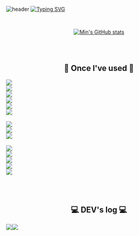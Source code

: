<!--
### Hi there 👋
**Jungminkyung01/Jungminkyung01** is a ✨ _special_ ✨ repository because its `README.md` (this file) appears on your GitHub profile.

Here are some ideas to get you started:

- 🔭 I’m currently working on ...
- 🌱 I’m currently learning ...
- 👯 I’m looking to collaborate on ...
- 🤔 I’m looking for help with ...
- 💬 Ask me about ...
- 📫 How to reach me: ...
- 😄 Pronouns: ...
- ⚡ Fun fact: ...
-->

![header](https://capsule-render.vercel.app/api?type=waving&color=6994CDEE&text=&animation=twinkling&height=80)
[![Typing SVG](https://readme-typing-svg.demolab.com?font=Alkatra&weight=500&size=45&duration=3500&pause=3&color=6994CDEE&center=false&vCenter=false&multiline=true&repeat=true&width=1000&height=100&lines=Welcome+my+GitHub!👋)](https://git.io/typing-svg)
 
<div align="center"> 
<br/>

[![Min's GitHub stats](https://github-readme-stats.vercel.app/api?username=Jungminkyung01&include_all_commits=true&show_icons=true&theme=dracula)](https://github.com/Jungminkyung01/github-readme-stats)

 <br/>
 <br/>
<!--
배지 이용
<img src="https://img.shields.io/badge/문자-색코드?style=for-the-badge&logo=이미지 이름&logoColor=white">
-->

 ## 🔨 Once I've used 🔨
<div style="display:flex; flex-direction:column; align-items:flex-start;">
<img src="https://img.shields.io/badge/JAVA-007396?style=for-the-badge&logo=Java&logoColor=white">
<img src="https://img.shields.io/badge/JavaScript-F7DF1E?style=for-the-badge&logo=JavaScript&logoColor=white">
<img src="https://img.shields.io/badge/Spring-6DB33F?style=for-the-badge&logo=Spring&logoColor=white">
<img src="https://img.shields.io/badge/HTML5-E34F26?style=for-the-badge&logo=HTML5&logoColor=white">
<img src="https://img.shields.io/badge/CSS3-1572B6?style=for-the-badge&logo=CSS3&logoColor=white">
<img src="https://img.shields.io/badge/bootstrap-7952B3?style=for-the-badge&logo=bootstrap&logoColor=white"> <br>
 <!--SQL-->
<img src="https://img.shields.io/badge/MySQL-4479A1?style=for-the-badge&logo=MySQL&logoColor=white">
<img src="https://img.shields.io/badge/MongoDB-47A248?style=for-the-badge&logo=MongoDB&logoColor=white">
<img src="https://img.shields.io/badge/mariadb-003545?style=for-the-badge&logo=mariadb&logoColor=white"> <br>
<img src="https://img.shields.io/badge/Oracle-F80000?style=for-the-badge&logo=Oracle&logoColor=white"> 
<img src="https://img.shields.io/badge/aws-232F3E?style=for-the-badge&logo=Amazon aws&logoColor=white">
<img src="https://img.shields.io/badge/Eclipse-2C2255?style=for-the-badge&logo=Eclipse%20IDE&logoColor=white">
<img src="https://img.shields.io/badge/github-181717?style=for-the-badge&logo=github&logoColor=white">
<img src="https://img.shields.io/badge/VSCode-007ACC?style=for-the-badge&logo=VisualStudioCode&logoColor=white"><br>
</div>
<br/>
<br/>

 ## 💻 DEV's log 💻
<div style="display:flex; flex-direction:row;">
 <a href="#">
    <img src="https://img.shields.io/badge/Portfolio-FFC0CB?style=for-the-badge"> 
</a>
<a href="https://the-moa.tistory.com/">
     <img src="https://img.shields.io/badge/Tistory-000000?style=for-the-badge&logo=Tistory&logoColor=white"> 
</a>

 <!--
[![Tistory's Card](https://github-readme-tistory-card.vercel.app/api?name=the-moa&theme=default)](https://the-moa.tistory.com/)
 -->
</div>

   <br/>
   <br/>
   <br/>
 
</div>
